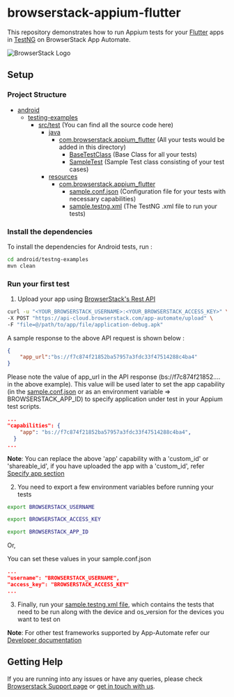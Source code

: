 # browserstack-appium-flutter

This repository demonstrates how to run Appium tests for your [Flutter](https://flutter.dev) apps in [TestNG](http://testng.org) on BrowserStack App Automate.

![BrowserStack Logo](https://d98b8t1nnulk5.cloudfront.net/production/images/layout/logo-header.png?1469004780)

## Setup

### Project Structure
* [android](./android)
    * [testing-examples](./android/testng-examples)
      * [src/test](./android/testing-examples/src/test)  (You can find all the source code here)
        * [java](./android/testing-examples/src/test/java)
          * [com.browserstack.appium_flutter](./android/testing-examples/src/test/java/com/browserstack/appium_flutter) (All your tests would be added in this directory)
            * [BaseTestClass](./android/testng-examples/src/test/java/com/browserstack/appium_flutter/BaseTestClass.java) (Base Class for all your tests)
            * [SampleTest](./android/testng-examples/src/test/java/com/browserstack/appium_flutter/SampleTest.java) (Sample Test class consisting of your test cases)
        * [resources](./android/testing-examples/src/test/resources)
          * [com.browserstack.appium_flutter](./android/testing-examples/src/test/resources/com/browserstack/appium_flutter)
            * [sample.conf.json](./android/testng-examples/src/test/resources/com/browserstack/appium_flutter/sample.conf.json) (Configuration file for your tests with necessary capabilities)
            * [sample.testng.xml](./android/testng-examples/src/test/resources/com/browserstack/appium_flutter/sample.testng.xml) (The TestNG .xml file to run your tests)

### Install the dependencies

To install the dependencies for Android tests, run :
```sh
cd android/testng-examples
mvn clean
```

### Run your first test

1. Upload your app using [BrowserStack's Rest API](https://www.browserstack.com/docs/app-automate/appium/upload-app-from-filesystem)
```sh
curl -u "<YOUR_BROWSERSTACK_USERNAME>:<YOUR_BROWSERSTACK_ACCESS_KEY>" \
-X POST "https://api-cloud.browserstack.com/app-automate/upload" \
-F "file=@/path/to/app/file/application-debug.apk"
```
A sample response to the above API request is shown below :
```json
{
    "app_url":"bs://f7c874f21852ba57957a3fdc33f47514288c4ba4"
}
```
Please note the value of app_url in the API response (bs://f7c874f21852.... in the above example). This value will be used later to set the app capability (in the [sample.conf.json](./android/testng-examples/src/test/resources/com/browserstack/appium_flutter/sample.conf.json) or as an environment variable => BROWSERSTACK_APP_ID) to specify application under test in your Appium test scripts.
```json
...
"capabilities": {
    "app": "bs://f7c874f21852ba57957a3fdc33f47514288c4ba4",
  }
...
```

**Note**: You can replace the above 'app' capability with a 'custom_id' or 'shareable_id', if you have uploaded the app with a 'custom_id', refer [Specify app section](https://www.browserstack.com/docs/app-automate/appium/set-up-tests/specify-app)

2. You need to export a few environment variables before running your tests
```sh
export BROWSERSTACK_USERNAME
```
```sh
export BROWSERSTACK_ACCESS_KEY
```
```sh
export BROWSERSTACK_APP_ID
```

Or,

You can set these values in your sample.conf.json
```json
...
"username": "BROWSERSTACK_USERNAME",
"access_key": "BROWSERSTACK_ACCESS_KEY"
...
```

3. Finally, run your [sample.testng.xml file](./android/testng-examples/src/test/resources/com/browserstack/appium_flutter/sample.testng.xml), which  contains the tests that need to be run along with the device and os_version for the devices you want to test on

**Note**: For other test frameworks supported by App-Automate refer our [Developer documentation](https://www.browserstack.com/docs/)

## Getting Help

If you are running into any issues or have any queries, please check [Browserstack Support page](https://www.browserstack.com/support/app-automate) or [get in touch with us](https://www.browserstack.com/contact?ref=help).
